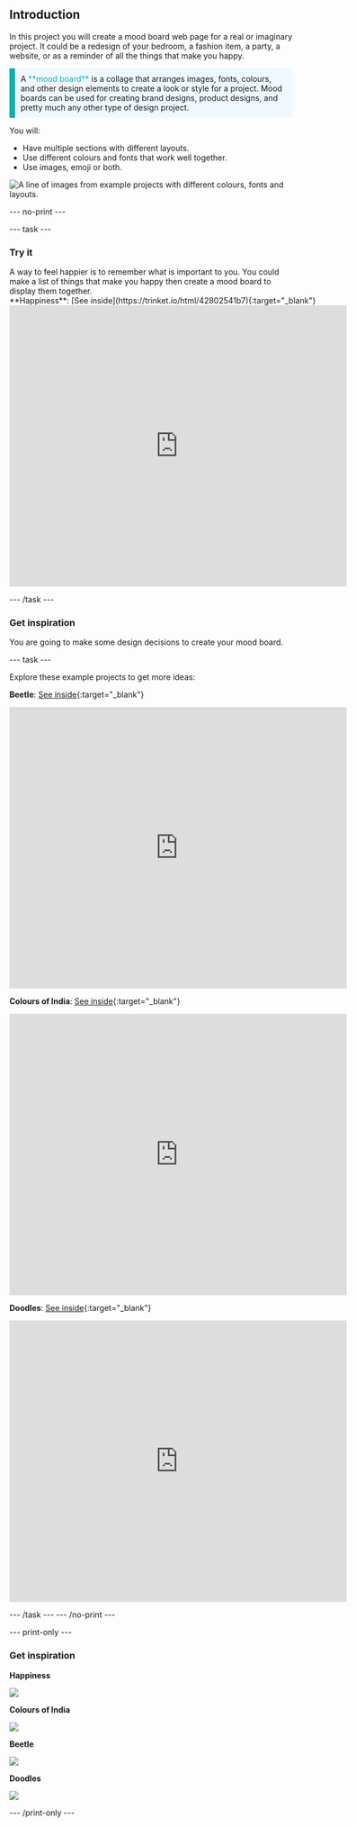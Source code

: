 ## Introduction

In this project you will create a mood board web page for a real or imaginary project. It could be a redesign of your bedroom, a fashion item, a party, a website, or as a reminder of all the things that make you happy.

<p style="border-left: solid; border-width:10px; border-color: #0faeb0; background-color: aliceblue; padding: 10px;">
A <span style="color: #0faeb0">**mood board**</span> is a collage that arranges images, fonts, colours, and other design elements to create a look or style for a project. Mood boards can be used for creating brand designs, product designs, and pretty much any other type of design project.
</p>

You will:
+ Have multiple sections with different layouts.
+ Use different colours and fonts that work well together.
+ Use images, emoji or both.

![A line of images from example projects with different colours, fonts and layouts.](images/example-strip.png)

--- no-print ---

--- task ---

### Try it
<div style="display: flex; flex-wrap: wrap">
<div style="flex-basis: 175px; flex-grow: 1">  
A way to feel happier is to remember what is important to you. You could make a list of things that make you happy then create a mood board to display them together.
</div>
<div>
**Happiness**: [See inside](https://trinket.io/html/42802541b7){:target="_blank"}

<iframe src="https://trinket.io/embed/html/42802541b7?outputOnly=true" width="600" height="500" frameborder="0" marginwidth="0" marginheight="0" allowfullscreen></iframe>
</div>
</div>

--- /task ---

### Get inspiration

You are going to make some design decisions to create your mood board.

--- task ---

Explore these example projects to get more ideas:

**Beetle**: [See inside](https://trinket.io/html/73702c6b80){:target="_blank"}
<div>
<iframe src="https://trinket.io/embed/html/73702c6b80?outputOnly=true" width="600" height="500" frameborder="0" marginwidth="0" marginheight="0" allowfullscreen></iframe>
</div>

**Colours of India**: [See inside](https://trinket.io/html/4fbecc95e7){:target="_blank"}
<div>
<iframe src="https://trinket.io/embed/html/4fbecc95e7?outputOnly=true" width="600" height="500" frameborder="0" marginwidth="0" marginheight="0" allowfullscreen></iframe>
</div>

**Doodles**: [See inside](https://trinket.io/html/8dd1f6474e){:target="_blank"}
<div>
<iframe src="https://trinket.io/embed/html/8dd1f6474e?outputOnly=true" width="600" height="500" frameborder="0" marginwidth="0" marginheight="0" allowfullscreen></iframe>
</div>

--- /task --- --- /no-print ---

--- print-only ---

### Get inspiration

**Happiness**

![](images/happiness.png)

**Colours of India**

![](images/india.PNG)

**Beetle**

![](images/beetle.PNG)

**Doodles**

![](images/doodle.PNG)

--- /print-only ---

